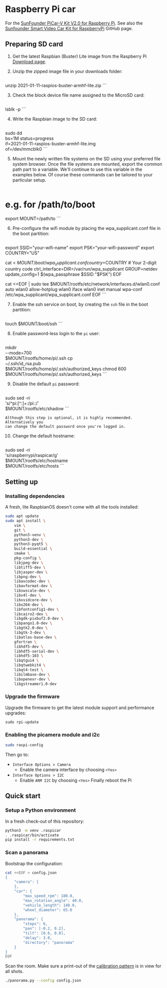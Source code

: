 # Raspberry Pi car

For the [SunFounder PiCar-V Kit V2.0 for Raspberry Pi](https://www.sunfounder.com/collections/robotics/products/smart-video-car).
See also the [Sunfounder Smart Video Car Kit for RaspberryPi](https://github.com/sunfounder/Sunfounder_Smart_Video_Car_Kit_for_RaspberryPi)
GitHub page.

## Preparing SD card

1. Get the latest Raspbian (Buster) Lite image from the
    Raspberry Pi
    [Download page](https://www.raspberrypi.org/downloads/raspbian/).
2. Unzip the zipped image file in your downloads folder:

    ```bash
unzip 2021-01-11-raspios-buster-armhf-lite.zip
    ```

3. Check the block device file name assigned to the MicroSD card:

    ```bash
lsblk -p
    ```

4. Write the Raspbian image to the SD card:

    ```bash
sudo dd \
    bs=1M status=progress \
    if=2021-01-11-raspios-buster-armhf-lite.img \
    of=/dev/mmcblk0
    ```

5. Mount the newly written file systems on the SD using your preferred file
    system browser. Once the file systems are mounted, export the common path
    part to a variable. We'll continue to use this variable in the examples
    below. Of course these commands can be tailored to your particular setup.

    ```bash
# e.g. for /path/to/boot
export MOUNT=/path/to
    ```

6. Pre-configure the wifi module by placing the wpa_supplicant.conf file in the
    boot partition:

    ```bash
export SSID="your-wifi-name"
export PSK="your-wifi-password"
export COUNTRY="US"

cat <<EOF > $MOUNT/boot/wpa_supplicant.conf
country=$COUNTRY # Your 2-digit country code
ctrl_interface=DIR=/var/run/wpa_supplicant GROUP=netdev
update_config=1
$(wpa_passphrase $SSID "$PSK")
EOF

cat <<EOF | sudo tee $MOUNT/rootfs/etc/network/interfaces.d/wlan0.conf
auto wlan0
allow-hotplug wlan0
iface wlan0 inet manual
wpa-conf /etc/wpa_supplicant/wpa_supplicant.conf
EOF
    ```

7. Enable the ssh service on boot, by creating the `ssh` file in the boot
    partition:

    ```bash
touch $MOUNT/boot/ssh
    ```

8. Enable password-less login to the `pi` user:

    ```bash
mkdir \
    --mode=700 \
    $MOUNT/rootfs/home/pi/.ssh
cp \
    ~/.ssh/id_rsa.pub \
    $MOUNT/rootfs/home/pi/.ssh/authorized_keys
chmod 600 $MOUNT/rootfs/home/pi/.ssh/authorized_keys
    ```

9. Disable the default `pi` password:

    ```bash
sudo sed -ri \
    's/^pi:[^:]+:/pi::/' \
    $MOUNT/rootfs/etc/shadow
    ```

    Although this step is optional, it is highly recommended. Alternatively you
    can change the default password once you're logged in.

10. Change the default hostname:

    ```bash
sudo sed -ri \
    's/raspberrypi/raspicar/g' \
    $MOUNT/rootfs/etc/hostname \
    $MOUNT/rootfs/etc/hosts
    ```

## Setting up

### Installing dependencies

A fresh, lite RaspbianOS doesn't come with all the tools installed:

```bash
sudo apt update
sudo apt install \
    vim \
    git \
    python3-venv \
    python3-dev \
    python3-pyqt5 \
    build-essential \
    cmake \
    pkg-config \
    libjpeg-dev \
    libtiff5-dev \
    libjasper-dev \
    libpng-dev \
    libavcodec-dev \
    libavformat-dev \
    libswscale-dev \
    libv4l-dev \
    libxvidcore-dev \
    libx264-dev \
    libfontconfig1-dev \
    libcairo2-dev \
    libgdk-pixbuf2.0-dev \
    libpango1.0-dev \
    libgtk2.0-dev \
    libgtk-3-dev \
    libatlas-base-dev \
    gfortran \
    libhdf5-dev \
    libhdf5-serial-dev \
    libhdf5-103 \
    libqtgui4 \
    libqtwebkit4 \
    libqt4-test \
    libilmbase-dev \
    libopenexr-dev \
    libgstreamer1.0-dev
```

### Upgrade the firmware

Upgrade the firmware to get the latest module support and performance upgrades:

```
sudo rpi-update
```

### Enabling the picamera module and i2c

```bash
sudo raspi-config
```

Then go to:
* `Interface Options > Camera`
    * Enable the camera interface by choosing `<Yes>`
* `Interface Options > I2C`
  * Enable `ARM I2C` by choosing `<Yes>`
Finally reboot the Pi

## Quick start

### Setup a Python environment

In a fresh check-out of this repository:

```bash
python3 -m venv .raspicar
. .raspicar/bin/activate
pip install -r requirements.txt
```

### Scan a panorama

Bootstrap the configuration:

```bash
cat <<EOF > config.json
{
    "camera": {
    },
    "car": {
        "max_speed_rpm": 180.0,
        "max_rotation_angle": 40.0,
        "vehicle_length": 140.0,
        "wheel_diameter": 65.0
    },
    "panorama": {
        "steps": 6,
        "pan": [-0.2, 0.2],
        "tilt": [0.6, 0.8],
        "delay": 3.0,
        "directory": "panorama"
    }
}
EOF
```

Scan the room. Make sure a print-out of the
[calibration pattern](tools/acircles_pattern.png) is in view for all shots.

```bash
./panorama.py --config config.json
```
